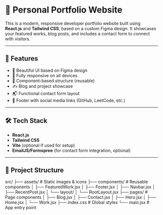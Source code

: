 # 💼 Personal Portfolio Website

This is a modern, responsive developer portfolio website built using **React.js** and **Tailwind CSS**, based on a custom Figma design. It showcases your featured works, blog posts, and includes a contact form to connect with visitors.

---

## 🚀 Features

- 🎨 Beautiful UI based on Figma design
- 📱 Fully responsive on all devices
- 🧩 Component-based structure (reusable)
- ✍️ Blog and project showcase
- 📬 Functional contact form layout
- 🔗 Footer with social media links (GitHub, LeetCode, etc.)

---

## 🛠 Tech Stack

- **React.js**
- **Tailwind CSS**
- **Vite** (optional if used for setup)
- **EmailJS/Formspree** (for contact form integration, optional)

---

## 📁 Project Structure


src/
├── assets/ # Static images & icons
├── components/ # Reusable components
│ ├── FeaturedWork.jsx
│ ├── Footer.jsx
│ ├── Navbar.jsx
│ ├── RecentPost.jsx
│ └── layout/
│ └── RootLayout.jsx
├── pages/ # Page components
│ ├── Blog.jsx
│ ├── Contact.jsx
│ ├── Hero.jsx
│ ├── Home.jsx
│ └── Work.jsx
├── index.css # Global styles
└── main.jsx # App entry point
